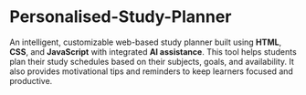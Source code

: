 # Personalised-Study-Planner
An intelligent, customizable web-based study planner built using **HTML**, **CSS**, and **JavaScript** with integrated **AI assistance**. This tool helps students plan their study schedules based on their subjects, goals, and availability. It also provides motivational tips and reminders to keep learners focused and productive.
